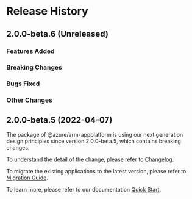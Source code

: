 # Release History

## 2.0.0-beta.6 (Unreleased)

### Features Added

### Breaking Changes

### Bugs Fixed

### Other Changes

## 2.0.0-beta.5 (2022-04-07)

The package of @azure/arm-appplatform is using our next generation design principles since version 2.0.0-beta.5, which contains breaking changes.

To understand the detail of the change, please refer to [Changelog](https://aka.ms/js-track2-changelog).

To migrate the existing applications to the latest version, please refer to [Migration Guide](https://aka.ms/js-track2-migration-guide).

To learn more, please refer to our documentation [Quick Start](https://aka.ms/js-track2-quickstart).
